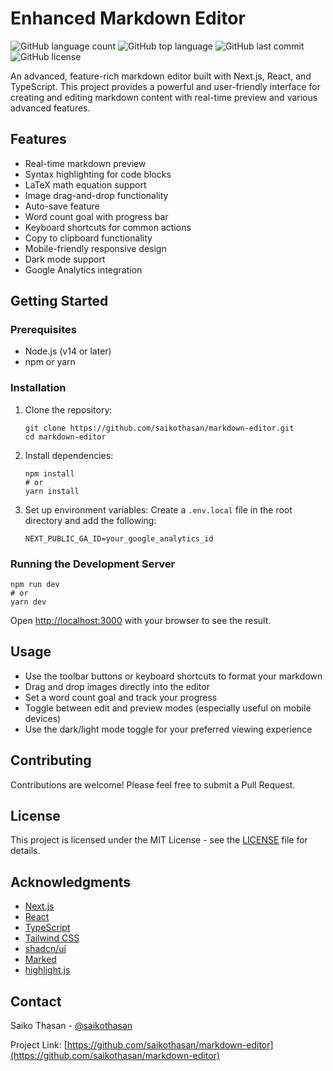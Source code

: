 # Enhanced Markdown Editor

![GitHub language count](https://img.shields.io/github/languages/count/saikothasan/markdown-editor)
![GitHub top language](https://img.shields.io/github/languages/top/saikothasan/markdown-editor)
![GitHub last commit](https://img.shields.io/github/last-commit/saikothasan/markdown-editor)
![GitHub license](https://img.shields.io/github/license/saikothasan/markdown-editor)

An advanced, feature-rich markdown editor built with Next.js, React, and TypeScript. This project provides a powerful and user-friendly interface for creating and editing markdown content with real-time preview and various advanced features.

## Features

- Real-time markdown preview
- Syntax highlighting for code blocks
- LaTeX math equation support
- Image drag-and-drop functionality
- Auto-save feature
- Word count goal with progress bar
- Keyboard shortcuts for common actions
- Copy to clipboard functionality
- Mobile-friendly responsive design
- Dark mode support
- Google Analytics integration

## Getting Started

### Prerequisites

- Node.js (v14 or later)
- npm or yarn

### Installation

1. Clone the repository:
   ```
   git clone https://github.com/saikothasan/markdown-editor.git
   cd markdown-editor
   ```

2. Install dependencies:
   ```
   npm install
   # or
   yarn install
   ```

3. Set up environment variables:
   Create a `.env.local` file in the root directory and add the following:
   ```
   NEXT_PUBLIC_GA_ID=your_google_analytics_id
   ```

### Running the Development Server

```
npm run dev
# or
yarn dev
```

Open [http://localhost:3000](http://localhost:3000) with your browser to see the result.

## Usage

- Use the toolbar buttons or keyboard shortcuts to format your markdown
- Drag and drop images directly into the editor
- Set a word count goal and track your progress
- Toggle between edit and preview modes (especially useful on mobile devices)
- Use the dark/light mode toggle for your preferred viewing experience

## Contributing

Contributions are welcome! Please feel free to submit a Pull Request.

## License

This project is licensed under the MIT License - see the [LICENSE](LICENSE) file for details.

## Acknowledgments

- [Next.js](https://nextjs.org/)
- [React](https://reactjs.org/)
- [TypeScript](https://www.typescriptlang.org/)
- [Tailwind CSS](https://tailwindcss.com/)
- [shadcn/ui](https://ui.shadcn.com/)
- [Marked](https://marked.js.org/)
- [highlight.js](https://highlightjs.org/)

## Contact

Saiko Thasan - [@saikothasan](https://github.com/saikothasan)

Project Link: [https://github.com/saikothasan/markdown-editor](https://github.com/saikothasan/markdown-editor)
